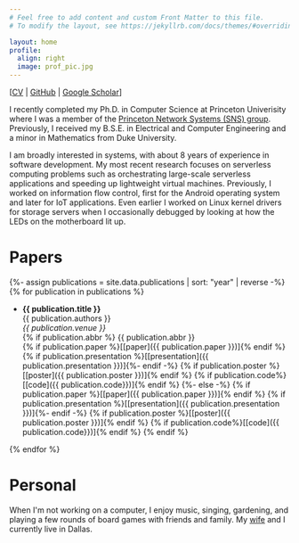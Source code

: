 ```yaml
---
# Feel free to add content and custom Front Matter to this file.
# To modify the layout, see https://jekyllrb.com/docs/themes/#overriding-theme-defaults

layout: home
profile:
  align: right
  image: prof_pic.jpg
---
```


<!-- ![image](assets/peacock.jpg){: style="float: right"; height="25%" width="25%"} -->

\[[CV](https://raw.githubusercontent.com/LedgeDash/ledgedash.github.io/main/assets/files/cv-davidliu.pdf) \| [GitHub](https://github.com/LedgeDash) \| [Google Scholar](https://scholar.google.com/citations?user=Mg4erJ8AAAAJ&hl=en)\]

I recently completed my Ph.D. in Computer Science at Princeton Univerisity
where I was a member of the
[Princeton Network Systems (SNS) group](https://sns.cs.princeton.edu/).
Previously, I received my B.S.E. in Electrical and Computer Engineering and a minor in
Mathematics from Duke University.

I am broadly interested in systems, with about 8 years of experience in software development.
My most recent research focuses on serverless computing problems such as orchestrating large-scale
serverless applications and speeding up lightweight virtual machines.
Previously, I worked on information flow control, first for the Android operating system and
later for IoT applications. Even earlier I worked on Linux kernel drivers for storage
servers when I occasionally debugged by looking at how the LEDs on the
motherboard lit up.

# Papers

{%- assign publications = site.data.publications | sort: "year" | reverse -%}
{% for publication in publications %}

* __{{ publication.title }}__  
   {{ publication.authors }}  
   _{{ publication.venue }}_  
   {% if publication.abbr %} {{ publication.abbr }}  
   {% if publication.paper %}\[[paper]({{ publication.paper }})\]{% endif %}
   {% if publication.presentation %}\[[presentation]({{ publication.presentation }})\]{%- endif -%}
   {% if publication.poster %}\[[poster]({{ publication.poster }})\]{% endif %}
   {% if publication.code%}\[[code]({{ publication.code}})\]{% endif %}
   {%- else -%}
   {% if publication.paper %}\[[paper]({{ publication.paper }})\]{% endif %}
   {% if publication.presentation %}\[[presentation]({{ publication.presentation }})\]{%- endif -%}
   {% if publication.poster %}\[[poster]({{ publication.poster }})\]{% endif %}
   {% if publication.code%}\[[code]({{ publication.code}})\]{% endif %}
   {% endif %}

{% endfor %}


# Personal

When I'm not working on a computer, I enjoy music, singing, gardening, and
playing a few rounds of board games with friends and family. My [wife](https://www.smu.edu/cox/Our-People-and-Community/Faculty/Rowena-J-Gan) and I currently live in Dallas.
